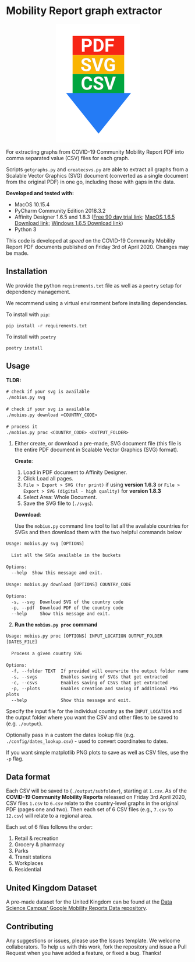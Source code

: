 # Mobility Report graph extractor

<p align="center">
    <img src="/meta/logo.png" alt="Logo">
</p>

For extracting graphs from COVID-19 Community Mobility Report PDF into
comma separated value (CSV) files for each graph.

Scripts `getgraphs.py` and `createcsvs.py` are able to extract all graphs from a Scalable Vector Graphics (SVG) document (converted as a single document from the original PDF) in one go, including those with gaps in the data.

**Developed and tested with:**

- MacOS 10.15.4
- PyCharm Community Edition 2018.3.2
- Affinity Designer 1.6.5 and 1.8.3 ([Free 90 day trial link](https://affinity.serif.com/en-gb/90-day-affinity-trial/); [MacOS 1.6.5 Download link](https://d1gl0nrskhax8d.cloudfront.net/macos/designer/1.6.5/affinity-designer-1.6.5.135.dmg?Expires=1586019202&Signature=NV7XtRl5-d0NCYY4P0~VCJDzqrehVqE6T~~rrmEXULvjvkBE6KJc5iQH3ofR6FynCYrUbQFHpJjB1RA1thXqSSdv3NRAO7XFgH6o~B9G0B9U4Q9AcHDYODKaqW7AsK5c~bIu3NdN1Y9DRmm-9ve1fAll7BQ~et2D~KZHeEIz36oy3Qw13srZVFfXQ3g2ekn5Fb8IbH1GDOm3NZRS~tLutRaVnRg7x3d5WTmH5ncJB8i5GkS9b-DKzk961gn5SuqOWtm8WwaE7T~h-kzQJgPU9xqrfdT8QKwJ3wqb8W~DCDAKPSI~wnTXbWJZpE99MaSjZ-vY9jtDZg5SbXLAKfTH6g__&Key-Pair-Id=APKAIMMPYSI7GSVTEAAQ); [Windows 1.6.5 Download link](https://d1gl0nrskhax8d.cloudfront.net/windows/designer/1.6.5/affinity-designer-1.6.5.135.exe?Expires=1586019173&Signature=PAKJ2BnONNmv~oOXfHzAD2D08VTyrw4dFjci7pYjkvh0R2nK9FlfURQX1-VL9l3aYnYBdrkUK9wl-z52ONjrT84v0CODHTsF9mTn0iqaCOVhIVR-IDE4UkI7B3Rcv-vbAdFw8vh1YBdpQBkroxvuCjI8keCRA1htVndQhyBFDLRVDXPmdjDoCewWuESVF60~K35KffgD8kC5fB5BE~LPZOtcIxBPiQSL3nxZC9tARdiKfdEb9FED8zGACIEM9TSbw-KCiNaXrFDjWZi9roi1YkbsT~04Pjkf81pvVfBj2359jKR4TDd8QCmXWjc-6A7XJuhvh-8rwOtY2oUGoJ~RAA__&Key-Pair-Id=APKAIMMPYSI7GSVTEAAQ))
- Python 3

This code is developed at _speed_ on the COVID-19 Community Mobility Report PDF documents published on Friday 3rd of April 2020. Changes may be made.

## Installation

We provide the python `requirements.txt` file as well as a `poetry` setup for
dependency management.

We recommend using a virtual environment before installing dependencies.

To install with `pip`:

```shell
pip install -r requirements.txt
```

To install with `poetry`

```shell
poetry install
```

## Usage

**TLDR:**

```shell
# check if your svg is available
./mobius.py svg

# check if your svg is available
./mobius.py download <COUNTRY_CODE>

# process it
./mobius.py proc <COUNTRY_CODE> <OUTPUT_FOLDER>
```

1. Either create, or download a pre-made, SVG document file (this file is the
   entire PDF document in Scalable Vector Graphics (SVG) format).

   **Create**:

   1. Load in PDF document to Affinity Designer.
   1. Click Load all pages.
   1. `File > Export > SVG (for print)` if using **version 1.6.3** or `File > Export > SVG (digital - high quality)` for **version 1.8.3**
   1. Select Area: Whole Document.
   1. Save the SVG file to (`./svgs`).

   **Download**:

   Use the `mobius.py` command line tool to list all the available countries
   for SVGs and then download them with the two helpful commands below

```text
Usage: mobius.py svg [OPTIONS]

  List all the SVGs available in the buckets

Options:
  --help  Show this message and exit.

Usage: mobius.py download [OPTIONS] COUNTRY_CODE

Options:
  -s, --svg  Download SVG of the country code
  -p, --pdf  Download PDF of the country code
  --help     Show this message and exit.
```

2. **Run the `mobius.py proc` command**

```text
Usage: mobius.py proc [OPTIONS] INPUT_LOCATION OUTPUT_FOLDER [DATES_FILE]

  Process a given country SVG

Options:
  -f, --folder TEXT  If provided will overwrite the output folder name
  -s, --svgs         Enables saving of SVGs that get extracted
  -c, --csvs         Enables saving of CSVs that get extracted
  -p, --plots        Enables creation and saving of additional PNG plots
  --help             Show this message and exit.
```

Specify the input file for the individual country as the `INPUT_LOCATION` and the
output folder where you want the CSV and other files to be saved to (e.g.
`./output`).

Optionally pass in a custom the dates lookup file (e.g.
`./config/dates_lookup.csv`) - used to convert coordinates to dates.

If you want simple matplotlib PNG plots to save as well as CSV files, use the `-p` flag.

## Data format

Each CSV will be saved to (`./output/subfolder`), starting at `1.csv`. As of the **COVID-19 Community Mobility Reports** released on Friday 3rd April 2020, CSV files `1.csv` to `6.csv` relate to the country-level graphs in
the original PDF (pages one and two). Then each set of 6 CSV files (e.g., `7.csv` to `12.csv`) will relate to a regional area.

Each set of 6 files follows the order:

1. Retail & recreation
2. Grocery & pharmacy
3. Parks
4. Transit stations
5. Workplaces
6. Residential

## United Kingdom Dataset

A pre-made dataset for the United Kingdom can be found at the [Data Science Campus' Google Mobility Reports Data repository](https://github.com/datasciencecampus/google-mobility-reports-data).

## Contributing

Any suggestions or issues, please use the Issues template. We welcome
collaborators. To help us with this work, fork the repository and issue a Pull
Request when you have added a feature, or fixed a bug. Thanks!

```

```
